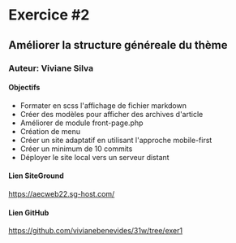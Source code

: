 # Exercice #2
## Améliorer la structure généreale du thème
### Auteur: Viviane Silva
#### Objectifs
- Formater en scss l'affichage de fichier markdown
- Créer des modèles pour afficher des archives d'article
- Améliorer de module front-page.php
- Création de menu
- Créer un site adaptatif en utilisant l'approche mobile-first
- Créer un minimum de 10 commits 
- Déployer le site local vers un serveur distant

#### Lien SiteGround
https://aecweb22.sg-host.com/

#### Lien GitHub
https://github.com/vivianebenevides/31w/tree/exer1

